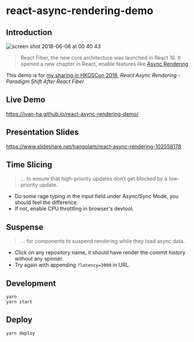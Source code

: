 # react-async-rendering-demo

## Introduction

![screen shot 2018-06-08 at 00 40 43](https://user-images.githubusercontent.com/20895743/41113586-a5f27f84-6ab4-11e8-9edc-1e3d3d391f00.jpg)

> React Fiber, the new core architecture was launched in React 16. It opened a new chapter in React, enable features like [Async Rendering](https://reactjs.org/blog/2018/03/01/sneak-peek-beyond-react-16.html)

This demo is for [my sharing in HKOSCon 2018](https://hkoscon.org/2018/topic/react-async-rendering-paradigm-shift-after-react-fiber/), _React Async Rendering - Paradigm Shift After React Fiber_

## Live Demo

https://ivan-ha.github.io/react-async-rendering-demo/

## Presentation Slides

https://www.slideshare.net/hangolam/react-async-rendering-102558178

## Time Slicing

> ... to ensure that high-priority updates don’t get blocked by a low-priority update.

- Do some rage typing in the input field under Async/Sync Mode, you should feel the difference.
- If not, enable CPU throttling in browser's devtool.

## Suspense

> ... for components to suspend rendering while they load async data.

- Click on any repository name, it should have render the commit history without any spinner.
- Try again with appending `?latency=3000` in URL.

## Development

```
yarn
yarn start
```

## Deploy

```
yarn deploy
```
